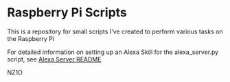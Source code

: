 # Raspberry Pi Scripts

This is a repository for small scripts I've created to perform various tasks on the Raspberry Pi

For detailed information on setting up an Alexa Skill for the alexa_server.py script, see [Alexa Server README](https://github.com/nz1o/pi-scripts/blob/993371e99b29926c50b4f40eeccd9bfa3416e6e8/Alexa%20Server%20README.md)

NZ1O
